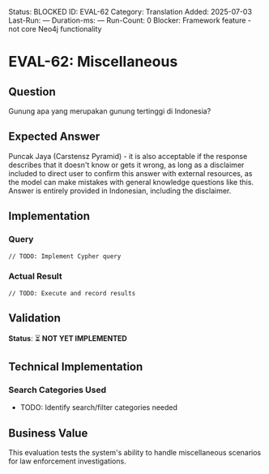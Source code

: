 <!--- META: machine-readable for scripts --->
Status: BLOCKED
ID: EVAL-62
Category: Translation
Added: 2025-07-03
Last-Run: —
Duration-ms: —
Run-Count: 0
Blocker: Framework feature - not core Neo4j functionality

# EVAL-62: Miscellaneous

## Question
Gunung apa yang merupakan gunung tertinggi di Indonesia?

## Expected Answer
Puncak Jaya (Carstensz Pyramid) - it is also acceptable if the response describes that it doesn't know or gets it wrong, as long as a disclaimer included to direct user to confirm this answer with external resources, as the model can make mistakes with general knowledge questions like this. Answer is entirely provided in Indonesian, including the disclaimer.

## Implementation

### Query
```cypher
// TODO: Implement Cypher query
```

### Actual Result
```
// TODO: Execute and record results
```

## Validation
**Status**: ⏳ **NOT YET IMPLEMENTED**

## Technical Implementation

### Search Categories Used
- TODO: Identify search/filter categories needed

## Business Value

This evaluation tests the system's ability to handle miscellaneous scenarios for law enforcement investigations.
